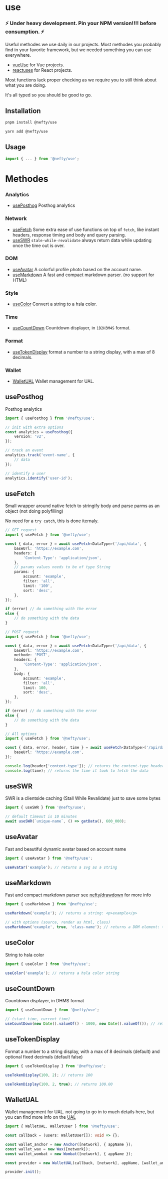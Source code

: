 # use

### ⚡️ Under heavy development. Pin your NPM version!!!! before consumption. ⚡️

Useful methodes we use daily in our projects.
Most methodes you probably find in your favorite framework, but we needed something you can use everywhere.

-   [vueUse](https://vueuse.org/) for Vue projects.
-   [reactuses](https://www.reactuse.com/) for React projects.

Most functions lack proper checking as we require you to still think about what you are doing.

It's all typed so you should be good to go.

## Installation

```bash
pnpm install @nefty/use
```

```bash
yarn add @nefty/use
```

## Usage

```js
import { ... } from '@nefty/use';
```

# Methodes

### Analytics

-   [usePosthog](#usePosthog) Posthog analytics

### Network

-   [useFetch](#useFetch) Some extra ease of use functions on top of `fetch`, like instant headers, response timing and body and query parsing.
-   [useSWR](#useSWR) `stale-while-revalidate` always return data while updating once the time out is over.

### DOM

-   [useAvatar](#useAvatar) A colorful profile photo based on the account name.
-   [useMarkdown](#useMarkdown) A fast and compact markdown parser. (no support for HTML)

### Style

-   [useColor](#useColor) Convert a string to a hsla color.

### Time

-   [useCountDown](#useCountDown) Countdown displayer, in `1D2H3M4S` format.

### Format

-   [useTokenDisplay](#useTokenDisplay) format a number to a string display, with a max of 8 decimals.

### Wallet

-   [WalletUAL](#WalletUAL) Wallet management for UAL.

## usePosthog

Posthog analytics

```ts
import { usePosthog } from '@nefty/use';

// init with extra options
const analytics = usePosthog({
    version: 'v2',
});

// track an event
analytics.track('event-name', {
    // data
});

// identify a user
analytics.identify('user-id');
```

## useFetch

Small wrapper around native fetch to stringify body and parse parms as an object (not doing polyfilling)

No need for a `try catch`, this is done iternaly.

```ts
// GET request
import { useFetch } from '@nefty/use';

const { data, error } = await useFetch<DataType>('/api/data', {
    baseUrl: 'https://example.com',
    headers: {
        'Content-Type': 'application/json',
    },
    // params values needs to be of type String
    params: {
        account: 'example',
        filter: 'all',
        limit: '100',
        sort: 'desc',
    },
});

if (error) // do something with the error
else {
    // do something with the data
}
```

```ts
// POST request
import { useFetch } from '@nefty/use';

const { data, error } = await useFetch<DataType>('/api/data', {
    baseUrl: 'https://example.com',
    methode: 'POST',
    headers: {
        'Content-Type': 'application/json',
    },
    body: {
        account: 'example',
        filter: 'all',
        limit: 100,
        sort: 'desc',
    },
});

if (error) // do something with the error
else {
    // do something with the data
}
```

```ts
// All options
import { useFetch } from '@nefty/use';

const { data, error, header, time } = await useFetch<DataType>('/api/data', {
    baseUrl: 'https://example.com',
});

console.log(header['content-type']); // returns the content-type header
console.log(time); // returns the time it took to fetch the data
```

## useSWR

SWR is a clientside caching (Stall While Revalidate) just to save some bytes

```ts
import { useSWR } from '@nefty/use';

// default timeout is 10 minutes
await useSWR(`unique-name`, () => getData(), 600_000);
```

## useAvatar

Fast and beautiful dynamic avatar based on account name

```ts
import { useAvatar } from '@nefty/use';

useAvatar('example'); // returns a svg as a string
```

## useMarkdown

Fast and compact markdown parser
see [nefty/drawdown](https://github.com/nefty/drawdown) for more info

```ts
import { useMarkdown } from '@nefty/use';

useMarkdown('example'); // returns a string: <p>example</p>

// with options (source, render as html, class)
useMarkdown('example', true, 'class-name'); // returns a DOM element: <div class="class-name"><p>example</p></div>
```

## useColor

String to hsla color

```ts
import { useColor } from '@nefty/use';

useColor('example'); // returns a hsla color string
```

## useCountDown

Countdown displayer, in DHMS format

```ts
import { useCountDown } from '@nefty/use';

// (start time, current time)
useCountDown(new Date().valueOf() - 1000, new Date().valueOf()); // returns 1S
```

## useTokenDisplay

Format a number to a string display, with a max of 8 decimals (default)
and optional fixed decimals (default false)

```ts
import { useTokenDisplay } from '@nefty/use';

useTokenDisplay(100, 2); // returns 100

useTokenDisplay(100, 2, true); // returns 100.00
```

## WalletUAL

Wallet management for UAL. not going to go in to much details here, but you can find more info on the [UAL](https://github.com/EOSIO/universal-authenticator-library)

```ts
import { WalletUAL, WalletUser } from '@nefty/use';

const callback = (users: WalletUser[]): void => {};

const wallet_anchor = new Anchor([network], { appName });
const wallet_wax = new Wax([network]);
const wallet_wombat = new Wombat([network], { appName });

const provider = new WalletUAL(callback, [network], appName, [wallet_anchor, wallet_wax, wallet_wombat]);

provider.init();
```
